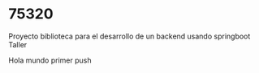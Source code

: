 # 75320
Proyecto biblioteca para el desarrollo de un backend usando springboot
Taller

Hola mundo primer push 